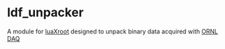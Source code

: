 # ldf_unpacker

A module for [luaXroot](https://github.com/zupalex/luaXroot) designed to unpack binary data acquired with [ORNL DAQ](https://www.phy.ornl.gov/computing/daqsupport.html)
